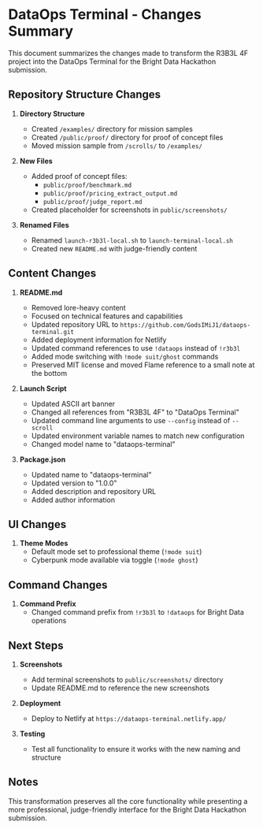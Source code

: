 # DataOps Terminal - Changes Summary

This document summarizes the changes made to transform the R3B3L 4F project into the DataOps Terminal for the Bright Data Hackathon submission.

## Repository Structure Changes

1. **Directory Structure**
   - Created `/examples/` directory for mission samples
   - Created `/public/proof/` directory for proof of concept files
   - Moved mission sample from `/scrolls/` to `/examples/`

2. **New Files**
   - Added proof of concept files:
     - `public/proof/benchmark.md`
     - `public/proof/pricing_extract_output.md`
     - `public/proof/judge_report.md`
   - Created placeholder for screenshots in `public/screenshots/`

3. **Renamed Files**
   - Renamed `launch-r3b3l-local.sh` to `launch-terminal-local.sh`
   - Created new `README.md` with judge-friendly content

## Content Changes

1. **README.md**
   - Removed lore-heavy content
   - Focused on technical features and capabilities
   - Updated repository URL to `https://github.com/GodsIMiJ1/dataops-terminal.git`
   - Added deployment information for Netlify
   - Updated command references to use `!dataops` instead of `!r3b3l`
   - Added mode switching with `!mode suit/ghost` commands
   - Preserved MIT license and moved Flame reference to a small note at the bottom

2. **Launch Script**
   - Updated ASCII art banner
   - Changed all references from "R3B3L 4F" to "DataOps Terminal"
   - Updated command line arguments to use `--config` instead of `--scroll`
   - Updated environment variable names to match new configuration
   - Changed model name to "dataops-terminal"

3. **Package.json**
   - Updated name to "dataops-terminal"
   - Updated version to "1.0.0"
   - Added description and repository URL
   - Added author information

## UI Changes

1. **Theme Modes**
   - Default mode set to professional theme (`!mode suit`)
   - Cyberpunk mode available via toggle (`!mode ghost`)

## Command Changes

1. **Command Prefix**
   - Changed command prefix from `!r3b3l` to `!dataops` for Bright Data operations

## Next Steps

1. **Screenshots**
   - Add terminal screenshots to `public/screenshots/` directory
   - Update README.md to reference the new screenshots

2. **Deployment**
   - Deploy to Netlify at `https://dataops-terminal.netlify.app/`

3. **Testing**
   - Test all functionality to ensure it works with the new naming and structure

## Notes

This transformation preserves all the core functionality while presenting a more professional, judge-friendly interface for the Bright Data Hackathon submission.
